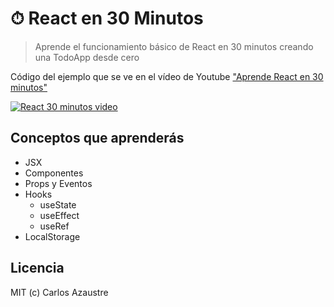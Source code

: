 # ⏱ React en 30 Minutos

> Aprende el funcionamiento básico de React en 30 minutos creando una TodoApp desde cero

Código del ejemplo que se ve en el vídeo de Youtube ["Aprende React en 30 minutos"](https://www.youtube.com/watch?v=EMk6nom1aS4)

[![React 30 minutos video](https://user-images.githubusercontent.com/650752/123638043-ff5f8280-d81e-11eb-8174-7f97767cac26.png)](https://www.youtube.com/watch?v=EMk6nom1aS4)


## Conceptos que aprenderás

- JSX
- Componentes
- Props y Eventos
- Hooks
  - useState
  - useEffect
  - useRef
- LocalStorage

## Licencia

MIT (c) Carlos Azaustre
